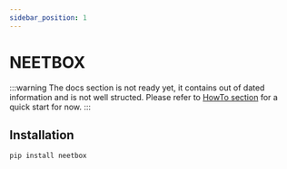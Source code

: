 ```yaml
---
sidebar_position: 1
---
```


# NEETBOX

:::warning
The docs section is not ready yet, it contains out of dated information and is not well structed. Please refer to [HowTo section](/docs/howto) for a quick start for now.
:::

## Installation

```bash
pip install neetbox
```
